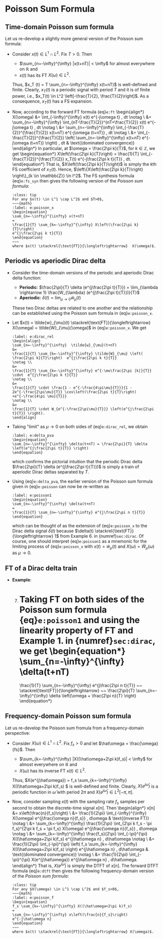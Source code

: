 # Poisson Sum Formula

## Time-domain Poisson sum formula
Let us re-develop a slightly more general version of the Poisson sum
formula:
* Consider $x(t) \in L^1 \cap L^2$. Fix $T>0$. Then
  - $\sum_{n=-\infty}^{\infty} |x(t+nT)| < \infty$ for almost
    everywhere on $\mathbb{R}$ and
  - $x(t)$ has its FT $X(\omega) \in L^2$.
  
  Thus, $x_T (t) = T \sum_{n=-\infty}^{\infty} x(t+nT)$ is
  well-defined and finite. Clearly, $x_T(t)$ is a periodic signal with
  period $T$ and it is of finite power, i.e., $x_T(t) \in
  L^2 \left[-\frac{T}{2}, \frac{T}{2}\right]$. As a consequence, $x_T
  (t)$ has a FS expansion.

* Now, according to the forward FT formula {eq}`e:ft` 
  \begin{align*}
  X(\omega)
  &=
  \int_{-\infty}^{\infty} x(t) e^{-j\omega t} \, dt
  \notag \\
  &= 
  \sum_{n=-\infty}^{\infty} \int_{nT-\frac{T}{2}}^{nT+\frac{T}{2}}
  x(t) e^{-j\omega t} \, dt
  \notag \\
  &=
  \sum_{n=-\infty}^{\infty} \int_{-\frac{T}{2}}^{\frac{T}{2}}
  x(t+nT) e^{-j\omega (t+nT)} \, dt
  \notag \\
  &=
  \int_{-\frac{T}{2}}^{\frac{T}{2}} \left( \sum_{n=-\infty}^{\infty} 
  x(t+nT) e^{-j\omega (t+nT)} \right) \, dt
  & \text{(dominated convergence)}
  \end{align*}
  In particular, at $\omega = \frac{2\pi k}{T}$, for $k \in \mathbb{Z}$,
  we get
  \begin{equation*}
  X\left(\frac{2\pi k}{T}\right)
  = \frac{1}{T} \int_{-\frac{T}{2}}^{\frac{T}{2}} x_T(t) 
  e^{-j\frac{2\pi k t}{T}} \, dt.
  \end{equation*}
  That is, $X\left(\frac{2\pi k}{T}\right)$ is simply the $k$th FS coefficient
  of $x_T(t)$.  Hence, 
  $\left\{X\left(\frac{2\pi k}{T}\right) \right\}_{k \in \mathbb{Z}} \in l^2$. 
  The FS synthesis formula {eq}`e:fs_syn` then gives the following version
  of the *Poisson sum formula*:
  ```{admonition} (Time-domain) Poisson Sum Formula
  :class: tip
  For any $x(t) \in L^1 \cap L^2$ and $T>0$,
  ~~~{math}
  :label: e:poisson_x
  \begin{equation}
  \sum_{n=-\infty}^{\infty} x(t+nT)
  = 
  \frac{1}{T} \sum_{k=-\infty}^{\infty} X\left(\frac{2\pi k}{T}\right) 
  e^{j\frac{2\pi k t}{T}} 
  \end{equation}
  ~~~
  where $x(t) \stackrel{\text{FT}}{\longleftrightarrow}  X(\omega)$.
  ```

## Periodic vs aperiodic Dirac delta
* Consider the time-domain versions of the periodic and aperiodic
  Dirac delta function:
  - **Periodic**: 
    $\frac{2\pi}{T} \delta (e^{j\frac{2\pi t}{T}})
    = \lim_{\lambda \rightarrow 1} \frac{W_{\lambda} 
    (e^{j\frac{2\pi t}{T}})}{T}$
  - **Aperiodic**:
    $\delta(t) = \lim_{\mu \rightarrow 0} \tilde{w}_{\mu}(t)$
  
  These two Dirac deltas are related to one another and the
  relationship can be established using the Poisson sum formula in
  {eq}`e:poisson_x`.

* Let $x(t) = \tilde{w}_{\mu}(t)
  \stackrel{\text{FT}}{\longleftrightarrow} X(\omega) =
  \tilde{W}_{\mu}(\omega)$ in {eq}`e:poisson_x`. We get
  ```{math} 
  :label: e:dirac_rel
  \begin{align}
  \sum_{n=-\infty}^{\infty}  \tilde{w}_{\mu}(t+nT)
  &=
  \frac{1}{T} \sum_{k=-\infty}^{\infty} \tilde{W}_{\mu} \left(
  \frac{2\pi k}{T}\right)  e^{j\frac{2\pi k t}{T}}
  \notag \\
  &=
  \frac{1}{T} \sum_{k=-\infty}^{\infty} e^{-\mu\frac{2\pi |k|}{T}} 
  \cdot  e^{j\frac{2\pi k t}{T}}
  \notag \\
  &=
  \frac{1}{T} \cdot \frac{1 - e^{-\frac{4\pi\mu}{T}}}{1 - 
  2e^{-\frac{2\pi\mu}{T}} \cos\left(\frac{2\pi t}{T}\right) 
  +e^{-\frac{4\pi \mu}{T}}} 
  \notag \\
  &=
  \frac{1}{T} \cdot W_{e^{-\frac{2\pi\mu}{T}}} \left(e^{j\frac{2\pi
  t}{T}} \right). 
  \end{align}
  ```
* Taking "limit" as $\mu \rightarrow 0$ on both sides of {eq}`e:dirac_rel`, 
  we obtain
  ```{math}
  :label: e:delta_pva
  \begin{equation}
  \sum_{n=-\infty}^{\infty} \delta(t+nT) = \frac{2\pi}{T} \delta
  \left(e^{j\frac{2\pi t}{T}} \right)
  \end{equation}
  ```
  which confirms the pictorial intuition that the periodic Dirac delta
  $\frac{2\pi}{T} \delta (e^{j\frac{2\pi t}{T}})$ is simply a train of
  aperiodic Dirac deltas separated by $T$.

* Using {eq}`e:delta_pva`, the earlier version of the Poisson sum
  formula given in {eq}`e:poisson` can now be re-written as
  ```{math}
  :label: e:poisson1
  \begin{equation}
  \sum_{n=-\infty}^{\infty} \delta(t+nT) 
  =
  \frac{1}{T} \sum_{n=-\infty}^{\infty} e^{j\frac{2\pi n t}{T}}
  \end{equation}
  ```
  which can be thought of as the extension of {eq}`e:poisson_x` to the
  Dirac delta signal $\delta(t)$ because $\delta(t) \stackrel{\text{FT}}{\longleftrightarrow} 1$
  from Example 6. in {numref}`sec:dirac`. Of course, one should
  interpret {eq}`e:poisson1` as a mnemonic for the limiting process of
  {eq}`e:poisson_x` with $x(t) = \tilde{w}_{\mu}(t)$ and $X(\omega) =
  \tilde{W}_{\mu}(\omega)$ as $\mu \rightarrow 0$.

## FT of a Dirac delta train
* **Example**:

    7. Taking FT on both sides of the Poisson sum formula {eq}`e:poisson1`
       and using the linearity property of FT and Example 1. in
       {numref}`sec:dirac`, we get
       \begin{equation*}
       \sum_{n=-\infty}^{\infty} \delta(t+nT) 
       =
       \frac{1}{T} \sum_{n=-\infty}^{\infty} e^{j\frac{2\pi n t}{T}}
       ~~ 
       \stackrel{\text{FT}}{\longleftrightarrow} 
       ~~
       \frac{2\pi}{T} \sum_{n=-\infty}^{\infty} \delta \left(\omega +
       \frac{2\pi n}{T} \right)
       \end{equation*}

## Frequency-domain Poisson sum formula
Let us re-develop the Poisson sum fromula from a frequency-domain perspective:

* Consider $X(\omega) \in L^1 \cap L^2$. Fix $f_s>0$ and let
  $\hat\omega = \frac{\omega}{fs}$. Then
  - $\sum_{k=-\infty}^{\infty} |X((\hat\omega+2\pi k)f_s)| < \infty$ for almost
    everywhere on $\mathbb{R}$ and 
  - $X(\omega)$ has its inverse FT $x(t) \in L^2$.
  
  Thus, $X(e^{j\hat\omega}) = f_s \sum_{k=-\infty}^{\infty}
  X((\hat\omega+2\pi k)f_s) $ is well-defined and finite. Clearly,
  $X(e^{j\hat\omega})$ is a periodic function in $\hat\omega$ with
  period $2\pi$ and $X(e^{j\hat\omega}) \in L^2[-\pi,\pi]$. 

* Now, consider sampling $x(t)$ with the sampling rate $f_s$ samples
  per second to obtain the discrete-time signal $x[n]$. Then
  \begin{align*}
  x[n] 
  &= x\left(\frac{n}{f_s}\right)
  \\
  &=
  \frac{1}{2\pi} \int_{-\infty}^{\infty} X(\omega)  e^{j\frac{\omega n}{f_s}} \, d\omega
  & \text{(inverse FT)} 
  \notag \\
  &= 
  \sum_{k=-\infty}^{\infty} \frac{1}{2\pi}
  \int_{2\pi k f_s - \pi f_s}^{2\pi k f_s + \pi f_s}
  X(\omega)  e^{j\frac{\omega n}{f_s}} \, d\omega
  \notag \\
  &=
  \sum_{k=-\infty}^{\infty}  \frac{f_s}{2\pi} \int_{-\pi}^{\pi}
  X((\hat\omega+2\pi k)f_s) e^{j\hat\omega n} \, d\hat\omega
  \notag \\
  &=
  \frac{1}{2\pi} \int_{-\pi}^{\pi} \left( f_s \sum_{k=-\infty}^{\infty} 
  X((\hat\omega+2\pi k)f_s) \right) e^{j\hat\omega n} \, d\hat\omega
  & \text{(dominated convergence)}
  \notag \\
  &=
  \frac{1}{2\pi} \int_{-\pi}^{\pi} X(e^{j\hat\omega}) e^{j\hat\omega n} 
  \, d\hat\omega.
  \end{align*}
  That is, $X(e^{j\hat\omega})$ is simply the DTFT of $x[n]$. The forward DTFT
  formula {eq}`e:dtft` then gives the following frequency-domain version
  of the *Poisson sum formula*:
  ```{admonition} (Frequency-domain) Poisson Sum Formula
  :class: tip
  For any $X(\omega) \in L^1 \cap L^2$ and $f_s>0$,
  ~~~{math}
  :label: e:poisson_f
  \begin{equation}
  f_s \sum_{k=-\infty}^{\infty} X((\hat\omega+2\pi k)f_s) 
  = 
  \sum_{n=-\infty}^{\infty} x\left(\frac{n}{f_s}\right)
  e^{-j\hat\omega n} 
  \end{equation}
  ~~~
  where $x(t) \stackrel{\text{FT}}{\longleftrightarrow} X(\omega)$.
  ```
